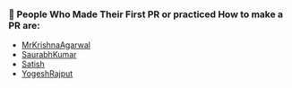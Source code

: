 <h3> 🌟 People Who Made Their First PR or practiced How to make a PR are: </h3>

- [MrKrishnaAgarwal](https://github.com/MrKrishnaAgarwal)
- [SaurabhKumar](https://github.com/Raj-saurabh)
- [Satish](https://github.com/GitSatishGarg)
- [YogeshRajput](https://github.com/yogeshrajput335)

<!---  [YourName](https://github.com/YourGitHubUsername) -->
<!--- Please follow the same format as above and add your name to the list on the next line. -->
